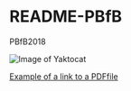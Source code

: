 # README-PBfB
PBfB2018

![Image of Yaktocat](https://octodex.github.com/images/yaktocat.png)

[Example of a link to a PDFfile](/ColorPlot.pdf)
